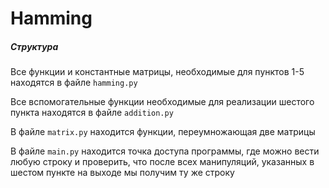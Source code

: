 # Hamming

##### Структура

Все функции и константные матрицы, необходимые для пунктов 1-5 находятся в файле `hamming.py` 

Все вспомогательные функции необходимые для реализации шестого пункта находятся в файле `addition.py`

В файле `matrix.py` находится функции, переумножающая две матрицы

В файле `main.py` находится точка доступа программы, где можно вести любую строку и проверить, что после всех манипуляций, указанных в шестом пункте на выходе мы получим ту же строку
